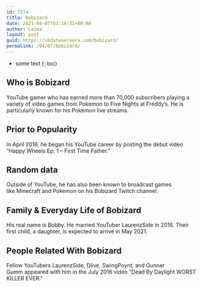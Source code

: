 ```yaml
---
id: 7274
title: Bobizard
date: 2021-04-07T03:14:31+00:00
author: Laima
layout: post
guid: https://ukdataservers.com/bobizard/
permalink: /04/07/bobizard/
---
```


* some text
{: toc}


## Who is Bobizard
                  
                  
                  
YouTube gamer who has earned more than 70,000 subscribers playing a variety of video games from Pokemon to Five Nights at Freddy&#8217;s. He is particularly known for his Pokemon live streams. 
                  
              
            
              
            
                
                
                
## Prior to Popularity
                  
                  
                  
In April 2016, he began his YouTube career by posting the debut video &#8220;Happy Wheels Ep. 1 &#8211; First Time Father.&#8221; 
                  
              
            
              
            
                
                
                
## Random data
                  
                  
                  
Outside of YouTube, he has also been known to broadcast games like Minecraft and Pokemon on his Bobizard Twitch channel. 
                  
              
            
              
            
                
                
                
## Family & Everyday Life of Bobizard
                  
                  
                  
His real name is Bobby. He married YouTuber LaurenzSide in 2016. Their first child, a daughter, is expected to arrive in May 2021.
                  
              
            
              
            
                
                
                
## People Related With Bobizard
                  
                  
                  
Fellow YouTubers LaurenzSide, Dlive, SwingPoynt, and Gunner Gumm appeared with him in the July 2016 video &#8220;Dead By Daylight WORST KILLER EVER.&#8221; 
                  
              
            
              
            
                
              
            
              
              
            
            
              
            
          
          
          